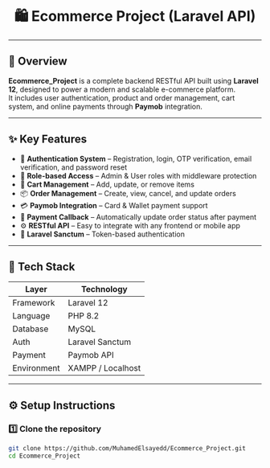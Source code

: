 
<h1 align="center">🛍️ Ecommerce Project (Laravel API)</h1>

---

## 🚀 Overview

**Ecommerce_Project** is a complete backend RESTful API built using **Laravel 12**, designed to power a modern and scalable e-commerce platform.  
It includes user authentication, product and order management, cart system, and online payments through **Paymob** integration.

---

## ✨ Key Features

- 🔐 **Authentication System** – Registration, login, OTP verification, email verification, and password reset  
- 👥 **Role-based Access** – Admin & User roles with middleware protection  
- 🛒 **Cart Management** – Add, update, or remove items  
- 📦 **Order Management** – Create, view, cancel, and update orders  
- 💳 **Paymob Integration** – Card & Wallet payment support  
- 🔄 **Payment Callback** – Automatically update order status after payment  
- ⚙️ **RESTful API** – Easy to integrate with any frontend or mobile app  
- 🧰 **Laravel Sanctum** – Token-based authentication  

---

## 🧱 Tech Stack

| Layer | Technology |
|-------|-------------|
| Framework | Laravel 12 |
| Language | PHP 8.2 |
| Database | MySQL |
| Auth | Laravel Sanctum |
| Payment | Paymob API |
| Environment | XAMPP / Localhost |

---

## ⚙️ Setup Instructions

### 1️⃣ Clone the repository
```bash
git clone https://github.com/MuhamedElsayedd/Ecommerce_Project.git
cd Ecommerce_Project

